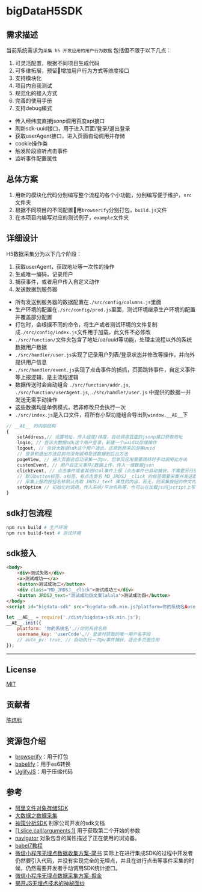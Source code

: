 # bigDataH5SDK

## 需求描述

当前系统需求为`采集 h5 开发应用的用户行为数据`
包括但不限于以下几点：

1. 可灵活配置，根据不同项目生成代码
2. 可多维拓展，预留增加用户行为方式等维度接口
3. 支持模块化
4. 项目内自我测试
5. 规范化的接入方式
6. 完善的使用手册
7. 支持debug模式

* 传入经纬度直接jsonp调用百度api接口
* 刷新sdk-uuid接口，用于进入页面/登录/退出登录
* 获取userAgent接口，进入页面自动调用并存储
* cookie操作类
* 触发阶段监听点击事件
* 监听事件配置属性

## 总体方案

1. 用新的模块化代码分别编写整个流程的各个小功能，分别编写便于维护，`src`文件夹
2. 根据不同项目的不同配置用`browserify`分别打包，`build.js`文件
3. 在本项目内编写对应的测试例子，`example`文件夹

## 详细设计

H5数据采集分为以下几个阶段：

1. 获取userAgent，获取地址等一次性的操作
2. 生成唯一编码，记录用户
3. 捕获事件，或者用户传入自定义动作
4. 发送数据到服务器

* 所有发送到服务器的数据配置在`./src/config/columns.js`里面
* 生产环境的配置在`./src/config/prod.js`里面，测试环境继承生产环境的配置并覆盖部分配置
* 打包时，会根据不同的命令，将生产或者测试环境的文件复制成`./src/config/index.js`文件用于加载，此文件不必修改
* `./src/function/`文件夹包含了地址/ua/uuid等功能，处理主流程以外的系统数据用户数据
* `./src/handler/user.js`实现了记录用户列表/登录状态并修改等操作，并向外提供用户信息
* `./src/handler/event.js`实现了点击事件的捕抓，页面跳转事件，自定义事件等上报逻辑，是主流程逻辑  
* 数据传送时会自动组合 `./src/function/addr.js`, `./src/function/userAgent.js`, `./src/handler/user.js` 中提供的数据一并发送无需手动操作  
* 这些数据均是单例模式，若非修改只会执行一次
* `./src/index.js`是入口文件，将所有小型功能组合导出到`window.__AE__`下

```javascript
// __AE__ 的内部结构
{
    setAddress,// 设置地址，传入经度/纬度，自动调用百度的jsonp接口获取地址
    login, // 告诉大数据sdk这个用户登录，新建一个uuid以存储操作
    logout, // 告诉大数据sdk这个用户退出，还原到原来的游客uuid
    // 登录和退出方法目前均没有调用发送数据到后台方法
    pageView, // 进入页面会自动采集一次pv，但单页应用需要跳转时手动调用此方法
    customEvent, // 用户自定义事件/数据上传，传入一维数据json
    clickEvent, // 点击事件或者其他html事件上报（点击事件已自动捕获，不需要另行捕获）传入事件e
    // 默认button标签、a标签、有点击类名 MD_JRDSJ__click 的标签需要采集并发送数据
    // 采集上报的按钮名称默认先取 JRDSJ_text 属性的内容，若无，则采集按钮的中文内容
    setOption // 初始化时调用，传入系统/平台名称等，也可以在加载js的script上写，后面介绍
}
```

## sdk打包流程

```bash
npm run build # 生产环境
npm run build-test # 测试环境
```

## sdk接入

```html
<body>
    <div>测试失败</div>
    <a>测试成功一</a>
    <button>测试成功二</button>
    <div class="MD_JRDSJ__click">测试成功三</div>
    <button JRDSJ_text="测试成功四文案lalala">测试成功四</button>
</body>
<script id="bigdata-sdk" src="bigdata-sdk.min.js?platform=你的系统名&username_key=userCode&auto_pv=true"></script>
```

```javascript
let __AE__ = require('./dist/bigdata-sdk.min.js');
__AE__.init({
    platform: '你的系统名',//你的系统名称
    username_key: 'userCode',// 登录时获取的唯一用户名字段
    // auto_pv: true, // 自动执行一次pv事件捕获，适合多页面应用
});
```

---

## License

[MIT](LICENSE)

## 贡献者

[陈炜标](mailto:980669507@qq.com)

## 资源包介绍

* [browserify](https://www.npmjs.com/package/browserify)：用于打包
* [babelify](https://www.npmjs.com/package/babelify)：用于es6转换
* [UglifyJS](https://gitee.com/virjar/UglifyJS3)：用于压缩代码

## 参考

* [阿里文件对象存储SDK](https://github.com/ali-sdk/ali-oss)
* [大数据之数据采集](https://www.jianshu.com/p/a8a7ee412688)
* [神策分析SDK](https://www.sensorsdata.cn/manual/js_sdk.html) 别家公司开发的sdk文档
* [[].slice.call(arguments,1)](https://blog.csdn.net/crper/article/details/51396063) 用于获取第二个开始的参数
* [navigator](http://www.w3school.com.cn/jsref/dom_obj_navigator.asp) 对象包含的属性描述了正在使用的浏览器。
* [babel7教程](https://blog.zfanw.com/babel-js/)
* [微信小程序无埋点数据收集方案-简书](https://www.jianshu.com/p/6c884b613c4c) 实际上在进行集成SDK的过程中开发者仍然要引入代码，并没有实现完全的无埋点，并且在进行点击等事件采集的时候，仍然需要开发者手动调用SDK统计接口。
* [微信小程序无埋点数据采集方案-掘金](https://juejin.im/post/5a3787626fb9a0451c3a7ef6)
* [揭开JS无埋点技术的神秘面纱](http://unclechen.github.io/2018/06/24/%E6%8F%AD%E5%BC%80JS%E6%97%A0%E5%9F%8B%E7%82%B9%E6%8A%80%E6%9C%AF%E7%9A%84%E7%A5%9E%E7%A7%98%E9%9D%A2%E7%BA%B1/)
